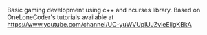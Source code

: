 Basic gaming development using c++ and ncurses library. Based on OneLoneCoder's tutorials available at https://www.youtube.com/channel/UC-yuWVUplUJZvieEligKBkA
